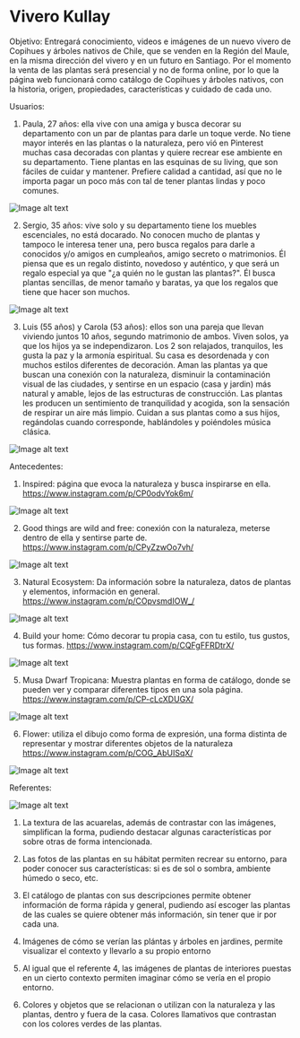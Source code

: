 # Vivero Kullay

Objetivo:
Entregará conocimiento, videos e imágenes de un nuevo vivero de Copihues y árboles nativos de Chile, que se venden en la Región del Maule, en la misma dirección del vivero y en un futuro en Santiago. Por el momento la venta de las plantas será presencial y no de forma online, por lo que la página web funcionará como catálogo de Copihues y árboles nativos, con la historia, origen, propiedades, características y cuidado de cada uno.

Usuarios:

  1. Paula, 27 años: ella vive con una amiga y busca decorar su departamento con un par de plantas para darle un toque verde. No tiene mayor interés en las plantas o la naturaleza, pero vió en Pinterest muchas casa decoradas con plantas y quiere recrear ese ambiente en su departamento. Tiene plantas en las esquinas de su living, que son fáciles de cuidar y mantener. Prefiere calidad a cantidad, así que no le importa pagar un poco más con tal de tener plantas lindas y poco comunes.
  
   ![Image alt text](/img_readme/arquetipos/decorativa.png)
   
   
  2. Sergio, 35 años:  vive solo y su departamento tiene los muebles escenciales, no está docarado. No conocen mucho de plantas y tampoco le interesa tener una, pero busca regalos para darle a conocidos y/o amigos en cumpleaños, amigo secreto o matrimonios. Él piensa que es un regalo distinto, novedoso y auténtico, y que será un regalo especial ya que "¿a quién no le gustan las plantas?". Él busca plantas sencillas, de menor tamaño y baratas, ya que los regalos que tiene que hacer son muchos.
  
  ![Image alt text](/img_readme/arquetipos/planta_regalo.jpeg)
  
  3. Luis (55 años) y Carola (53 años): ellos son una pareja que llevan viviendo juntos 10 años, segundo matrimonio de ambos. Viven solos, ya que los hijos ya se independizaron. Los 2 son relajados, tranquilos, les gusta la paz y la armonía espiritual. Su casa es desordenada y con muchos estilos diferentes de decoración. Aman las plantas ya que buscan una conexión con la naturaleza, disminuir la contaminación visual de las ciudades, y sentirse en un espacio (casa y jardin) más natural y amable, lejos de las estructuras de construcción. Las plantas les producen un sentimiento de tranquilidad y acogida, son la sensación de respirar un aire más limpio. Cuidan a sus plantas como a sus hijos, regándolas cuando corresponde, hablándoles y poiéndoles música clásica.

 ![Image alt text](/img_readme/arquetipos/aire_silvestre.jpeg)

 Antecedentes:
 
 1. Inspired: página que evoca la naturaleza y busca inspirarse en ella.  https://www.instagram.com/p/CP0odvYok6m/
 
 ![Image alt text](/img_readme/antecedentes/inspired.png)
 
 
 2. Good things are wild and free: conexión con la naturaleza, meterse dentro de ella y sentirse parte de. https://www.instagram.com/p/CPyZzwOo7vh/

![Image alt text](/img_readme/antecedentes/good_things.png)


3. Natural Ecosystem: Da información sobre la naturaleza, datos de plantas y elementos, información en general. https://www.instagram.com/p/COpvsmdIOW_/

![Image alt text](/img_readme/antecedentes/natural_ecosystem.png)


4. Build your home: Cómo decorar tu propia casa, con tu estilo, tus gustos, tus formas. https://www.instagram.com/p/CQFgFFRDtrX/

![Image alt text](/img_readme/antecedentes/build.png)


5. Musa Dwarf Tropicana: Muestra plantas en forma de catálogo, donde se pueden ver y comparar diferentes tipos en una sola página. https://www.instagram.com/p/CP-cLcXDUGX/

![Image alt text](/img_readme/antecedentes/musa.png)


6. Flower: utiliza el dibujo como forma de expresión, una forma distinta de representar y mostrar diferentes objetos de la naturaleza  https://www.instagram.com/p/COG_AbUISqX/

![Image alt text](/img_readme/antecedentes/flower.png)


 Referentes:
 
 
![Image alt text](/img_readme/ref.jpg)

1. La textura de las acuarelas, además de contrastar con las imágenes, simplifican la forma, pudiendo destacar algunas características por sobre otras de forma intencionada.

2. Las fotos de las plantas en su hábitat permiten recrear su entorno, para poder conocer sus características: si es de sol o sombra, ambiente húmedo o seco, etc. 

3. El catálogo de plantas con sus descripciones permite obtener información de forma rápida y general, pudiendo así escoger las plantas de las cuales se quiere obtener más información, sin tener que ir por cada una.

4. Imágenes de cómo se verían las plántas y árboles en jardines, permite visualizar el contexto y llevarlo a su propio entorno

5. Al igual que el referente 4, las imágenes de plantas de interiores puestas en un cierto contexto permiten imaginar cómo se vería en el propio entorno.

6. Colores y objetos que se relacionan o utilizan con la naturaleza y las plantas, dentro y fuera de la casa. Colores llamativos que contrastan con los colores verdes de las plantas.

